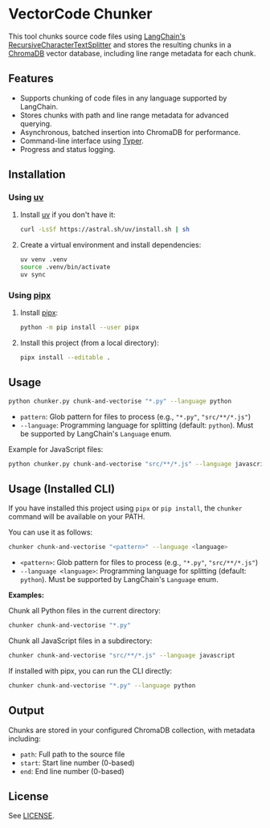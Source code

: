 # VectorCode Chunker

This tool chunks source code files using [LangChain's RecursiveCharacterTextSplitter](https://python.langchain.com/docs/modules/data_connection/document_transformers/recursive_text_splitter) and stores the resulting chunks in a [ChromaDB](https://www.trychroma.com/) vector database, including line range metadata for each chunk.

## Features

- Supports chunking of code files in any language supported by LangChain.
- Stores chunks with path and line range metadata for advanced querying.
- Asynchronous, batched insertion into ChromaDB for performance.
- Command-line interface using [Typer](https://typer.tiangolo.com/).
- Progress and status logging.

## Installation

### Using [uv](https://github.com/astral-sh/uv)

1. Install [uv](https://github.com/astral-sh/uv) if you don't have it:

   ```sh
   curl -LsSf https://astral.sh/uv/install.sh | sh
   ```

2. Create a virtual environment and install dependencies:

   ```sh
   uv venv .venv
   source .venv/bin/activate
   uv sync
   ```

### Using [pipx](https://pypa.github.io/pipx/)

1. Install [pipx](https://pypa.github.io/pipx/):

   ```sh
   python -m pip install --user pipx
   ```

2. Install this project (from a local directory):

   ```sh
   pipx install --editable .
   ```

## Usage

```sh
python chunker.py chunk-and-vectorise "*.py" --language python
```

- `pattern`: Glob pattern for files to process (e.g., `"*.py"`, `"src/**/*.js"`)
- `--language`: Programming language for splitting (default: `python`). Must be supported by LangChain's `Language` enum.

Example for JavaScript files:

```sh
python chunker.py chunk-and-vectorise "src/**/*.js" --language javascript
```

## Usage (Installed CLI)

If you have installed this project using `pipx` or `pip install`, the `chunker` command will be available on your PATH.

You can use it as follows:

```sh
chunker chunk-and-vectorise "<pattern>" --language <language>
```

- `<pattern>`: Glob pattern for files to process (e.g., `"*.py"`, `"src/**/*.js"`)
- `--language <language>`: Programming language for splitting (default: `python`). Must be supported by LangChain's `Language` enum.

**Examples:**

Chunk all Python files in the current directory:
```sh
chunker chunk-and-vectorise "*.py"
```

Chunk all JavaScript files in a subdirectory:
```sh
chunker chunk-and-vectorise "src/**/*.js" --language javascript
```

If installed with pipx, you can run the CLI directly:

```sh
chunker chunk-and-vectorise "*.py" --language python
```

## Output

Chunks are stored in your configured ChromaDB collection, with metadata including:
- `path`: Full path to the source file
- `start`: Start line number (0-based)
- `end`: End line number (0-based)

## License

See [LICENSE](LICENSE).
